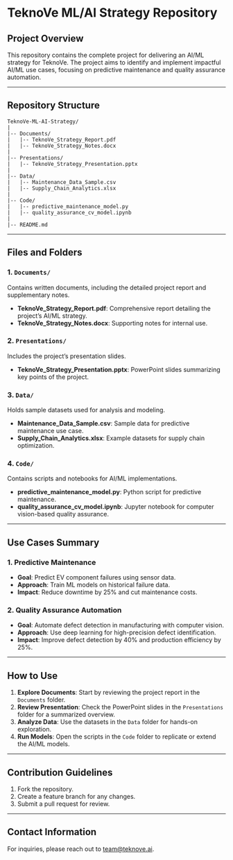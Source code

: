 # TeknoVe ML/AI Strategy Repository

## **Project Overview**
This repository contains the complete project for delivering an AI/ML strategy for TeknoVe. The project aims to identify and implement impactful AI/ML use cases, focusing on predictive maintenance and quality assurance automation.

---

## **Repository Structure**

```
TeknoVe-ML-AI-Strategy/
|
|-- Documents/
|   |-- TeknoVe_Strategy_Report.pdf
|   |-- TeknoVe_Strategy_Notes.docx
|
|-- Presentations/
|   |-- TeknoVe_Strategy_Presentation.pptx
|
|-- Data/
|   |-- Maintenance_Data_Sample.csv
|   |-- Supply_Chain_Analytics.xlsx
|
|-- Code/
|   |-- predictive_maintenance_model.py
|   |-- quality_assurance_cv_model.ipynb
|
|-- README.md
```

---

## **Files and Folders**

### 1. `Documents/`
Contains written documents, including the detailed project report and supplementary notes.

- **TeknoVe_Strategy_Report.pdf**: Comprehensive report detailing the project’s AI/ML strategy.
- **TeknoVe_Strategy_Notes.docx**: Supporting notes for internal use.

### 2. `Presentations/`
Includes the project’s presentation slides.

- **TeknoVe_Strategy_Presentation.pptx**: PowerPoint slides summarizing key points of the project.

### 3. `Data/`
Holds sample datasets used for analysis and modeling.

- **Maintenance_Data_Sample.csv**: Sample data for predictive maintenance use case.
- **Supply_Chain_Analytics.xlsx**: Example datasets for supply chain optimization.

### 4. `Code/`
Contains scripts and notebooks for AI/ML implementations.

- **predictive_maintenance_model.py**: Python script for predictive maintenance.
- **quality_assurance_cv_model.ipynb**: Jupyter notebook for computer vision-based quality assurance.

---

## **Use Cases Summary**

### **1. Predictive Maintenance**
- **Goal**: Predict EV component failures using sensor data.
- **Approach**: Train ML models on historical failure data.
- **Impact**: Reduce downtime by 25% and cut maintenance costs.

### **2. Quality Assurance Automation**
- **Goal**: Automate defect detection in manufacturing with computer vision.
- **Approach**: Use deep learning for high-precision defect identification.
- **Impact**: Improve defect detection by 40% and production efficiency by 25%.

---

## **How to Use**

1. **Explore Documents**: Start by reviewing the project report in the `Documents` folder.
2. **Review Presentation**: Check the PowerPoint slides in the `Presentations` folder for a summarized overview.
3. **Analyze Data**: Use the datasets in the `Data` folder for hands-on exploration.
4. **Run Models**: Open the scripts in the `Code` folder to replicate or extend the AI/ML models.

---

## **Contribution Guidelines**

1. Fork the repository.
2. Create a feature branch for any changes.
3. Submit a pull request for review.

---

## **Contact Information**
For inquiries, please reach out to [team@teknove.ai](mailto:team@teknove.ai).
